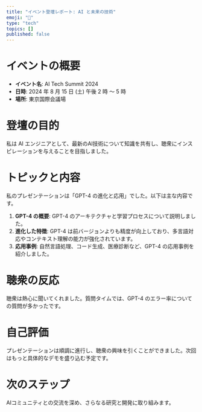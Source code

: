 ```yaml
---
title: "イベント登壇レポート: AI と未来の技術"
emoji: "🤖"
type: "tech"
topics: []
published: false
---
```


# イベントの概要

- **イベント名**: AI Tech Summit 2024
- **日時**: 2024 年 8 月 15 日 (土) 午後 2 時 〜 5 時
- **場所**: 東京国際会議場

# 登壇の目的

私は AI エンジニアとして、最新のAI技術について知識を共有し、聴衆にインスピレーションを与えることを目指しました。

# トピックと内容

私のプレゼンテーションは「GPT-4 の進化と応用」でした。以下は主な内容です。

1. **GPT-4 の概要**: GPT-4 のアーキテクチャと学習プロセスについて説明しました。
2. **進化した特徴**: GPT-4 は前バージョンよりも精度が向上しており、多言語対応やコンテキスト理解の能力が強化されています。
3. **応用事例**: 自然言語処理、コード生成、医療診断など、GPT-4 の応用事例を紹介しました。

# 聴衆の反応

聴衆は熱心に聞いてくれました。質問タイムでは、GPT-4 のエラー率についての質問が多かったです。

# 自己評価

プレゼンテーションは順調に進行し、聴衆の興味を引くことができました。次回はもっと具体的なデモを盛り込む予定です。

# 次のステップ

AIコミュニティとの交流を深め、さらなる研究と開発に取り組みます。

